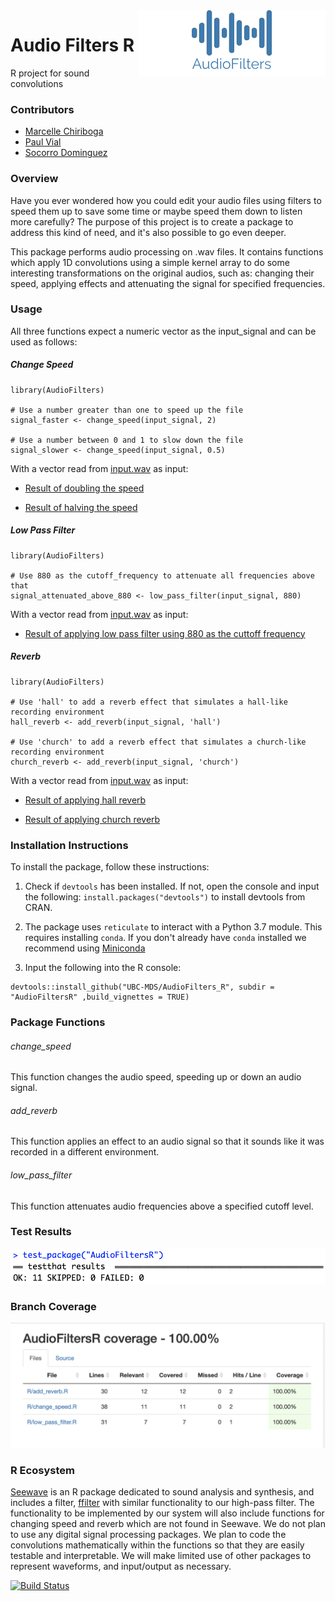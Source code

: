 
<img src="/img/logo.png" width="300" align="right">

# Audio Filters R

R project for sound convolutions

### Contributors

- [Marcelle Chiriboga](https://github.com/mchiriboga)
- [Paul Vial](https://github.com/Pall-v)
- [Socorro Dominguez](https://github.com/sedv8808)


### Overview

Have you ever wondered how you could edit your audio files using filters to speed them up to save some time or maybe speed them down to listen more carefully? The purpose of this project is to create a package to address this kind of need, and it's also possible to go even deeper.

This package performs audio processing on .wav files. It contains functions which apply 1D convolutions using a simple kernel array to do some interesting transformations on the original audios, such as: changing their speed, applying effects and attenuating the signal for specified frequencies.


### Usage

All three functions expect a numeric vector as the input_signal and can be used as follows:

##### Change Speed

```
library(AudioFilters)

# Use a number greater than one to speed up the file
signal_faster <- change_speed(input_signal, 2)

# Use a number between 0 and 1 to slow down the file
signal_slower <- change_speed(input_signal, 0.5)
```

With a vector read from [input.wav](examples/input.wav) as input:

- [Result of doubling the speed](examples/output_faster.wav)

- [Result of halving the speed](examples/output_slower.wav)

##### Low Pass Filter

```
library(AudioFilters)

# Use 880 as the cutoff_frequency to attenuate all frequencies above that
signal_attenuated_above_880 <- low_pass_filter(input_signal, 880)
```

With a vector read from [input.wav](examples/input.wav) as input:

- [Result of applying low pass filter using 880 as the cuttoff frequency](examples/output_filtered_880.wav)

##### Reverb

```
library(AudioFilters)

# Use 'hall' to add a reverb effect that simulates a hall-like recording environment
hall_reverb <- add_reverb(input_signal, 'hall')

# Use 'church' to add a reverb effect that simulates a church-like recording environment
church_reverb <- add_reverb(input_signal, 'church')
```

With a vector read from [input.wav](examples/input.wav) as input:

- [Result of applying hall reverb](examples/output_reverb_hall.wav)

- [Result of applying church reverb](examples/output_reverb_church.wav)


### Installation Instructions

To install the package, follow these instructions:

1. Check if `devtools` has been installed. If not, open the console and input the following:
`install.packages("devtools")` to install devtools from CRAN.

2. The package uses `reticulate` to interact with a Python 3.7 module. This requires installing `conda`. If you don't already have `conda` installed we recommend using [Miniconda](https://conda.io/en/latest/miniconda.html#)

3. Input the following into the R console:
```
devtools::install_github("UBC-MDS/AudioFilters_R", subdir = "AudioFiltersR" ,build_vignettes = TRUE)
```


### Package Functions

###### change_speed
This function changes the audio speed, speeding up or down an audio signal.

###### add_reverb
This function applies an effect to an audio signal so that it sounds like it was recorded in a different environment.

###### low_pass_filter
This function attenuates audio frequencies above a specified cutoff level.


### Test Results

![](img/test_results.png)


### Branch Coverage

![](img/coverage_report.png)


### R Ecosystem

[Seewave](http://rug.mnhn.fr/seewave/) is an R package dedicated to sound analysis and synthesis, and includes a filter, [ffilter](http://rug.mnhn.fr/seewave/HTML/MAN/ffilter.html) with similar functionality to our high-pass filter. The functionality to be implemented by our system will also include functions for changing speed and reverb which are not found in Seewave. We do not plan to use any digital signal processing packages. We plan to code the convolutions mathematically within the functions so that they are easily testable and interpretable. We will make limited use of other packages to represent waveforms, and input/output as necessary.

[![Build Status](https://travis-ci.org/UBC-MDS/AudioFilters_R.svg?branch=add_travis)](https://travis-ci.org/UBC-MDS/AudioFilters_R)
